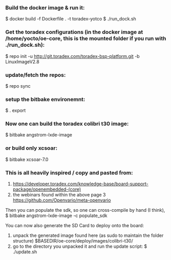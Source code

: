 ### Build the docker image & run it:
 $ docker build -f Dockerfile . -t toradex-yotco
 $ ./run_dock.sh
### Get the toradex configurations (in the docker image at /home/yocto/oe-core, this is the mounted folder if you run with ./run_dock.sh):
 $ repo init -u http://git.toradex.com/toradex-bsp-platform.git -b LinuxImageV2.8
### update/fetch the repos:
 $ repo sync
### setup the bitbake environemnt:
 $ . export
### Now one can build the toradex colibri t30 image:
 $ bitbake angstrom-lxde-image

### or build only xcsoar:
 $ bitbake xcsoar-7.0
 
### This is all heavily inspired / copy and pasted from:
  1. https://developer.toradex.com/knowledge-base/board-support-package/openembedded-(core)
  2. the webinars found within the above page
  3 https://github.com/Openvario/meta-openvario


Then you can populate the sdk, so one can cross-compile by hand (I think),
  $ bitbake angstrom-lxde-image -c populate_sdk

You can now also generate the SD Card to deploy onto the board:
 1. unpack the generated image found here (as sudo to maintain the folder structure)
  $BASEDIR/oe-core/deploy/images/colibri-t30/
 2. go to the directory you unpacked it and run the update script:
  $ ./update.sh
